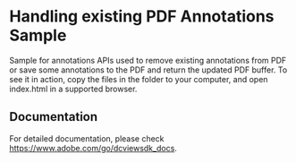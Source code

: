 # Handling existing PDF Annotations Sample

Sample for annotations APIs used to remove existing annotations from PDF or save some annotations to the PDF and return the updated PDF buffer. 
To see it in action, copy the files in the folder to your computer, and open index.html in a supported browser.

## Documentation

For detailed documentation, please check https://www.adobe.com/go/dcviewsdk_docs.
